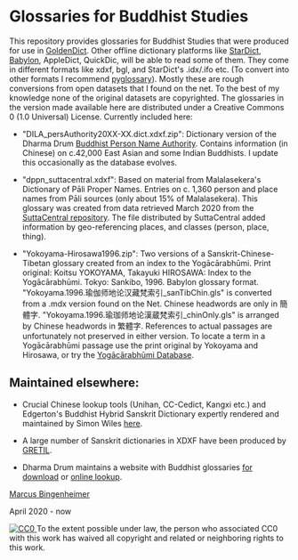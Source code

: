 # Glossaries for Buddhist Studies


This repository provides glossaries for Buddhist Studies that were produced for use in [GoldenDict](http://goldendict.org). Other offline dictionary platforms like [StarDict](http://www.huzheng.org/stardict/), [Babylon](https://dictionary.babylon-software.com), AppleDict, QuickDic, will be able to read some of them.
They come in different formats like xdxf, bgl, and StarDict's .idx/.ifo etc. (To convert into other formats I recommend [pyglossary](https://github.com/ilius/pyglossary)). Mostly these are rough conversions from open datasets that I found on the net. To the best of my knowledge none of the original datasets are copyrighted. The glossaries in the version made available here are distributed under a Creative Commons 0 (1.0 Universal) License.
Currently included here:

* "DILA_persAuthority20XX-XX.dict.xdxf.zip": Dictionary version of the Dharma Drum [Buddhist Person Name Authority](http://authority.dila.edu.tw/person/). Contains information (in Chinese) on c.42,000 East Asian and some Indian Buddhists. I update this occasionally as the database evolves. 

* "dppn_suttacentral.xdxf": Based on material from Malalasekera's Dictionary of Pāli Proper Names. Entries on c. 1,360 person and place names from Pāli sources (only about 15% of Malalasekera). This glossary was created from data retrieved March 2020 from the [SuttaCentral repository](https://github.com/suttacentral/sc-data/tree/master/dictionaries/en). The file distributed by SuttaCentral added information by geo-referencing places, and classes (person, place, thing).

* "Yokoyama-Hirosawa1996.zip": Two versions of a Sanskrit-Chinese-Tibetan glossary created from an index to the Yogācārabhūmi. Print original: Koitsu YOKOYAMA, Takayuki HIROSAWA: Index to the Yogācārabhūmi. Tokyo: Sankibo, 1996. Babylon glossary format. "Yokoyama.1996.瑜伽师地论汉藏梵索引_sanTibChin.gls" is converted from a .mdx version found on the Net. Chinese headwords are only in 簡體字. "Yokoyama.1996.瑜珈师地论漢蔵梵索引_chinOnly.gls" is arranged by Chinese headwords in 繁體字. References to actual passages are unfortunately not preserved in either version. To locate a term in a Yogācārabhūmi passage use the print original by Yokoyama and Hirosawa, or try the [Yogācārabhūmi Database](http://ybh.chibs.edu.tw/ui.html).

## Maintained elsewhere:
* Crucial Chinese lookup tools (Unihan, CC-Cedict, Kangxi etc.) and Edgerton's Buddhist Hybrid Sanskrit Dictionary expertly rendered and maintained by Simon Wiles [here](https://simonwiles.net/glossaries/).

* A large number of Sanskrit dictionaries in XDXF have been produced by [GRETIL](http://gretil.sub.uni-goettingen.de/gretil.html#Dictionaries).

* Dharma Drum maintains a website with Buddhist glossaries [for download](http://buddhistinformatics.dila.edu.tw/glossaries/download.php) or [online lookup](http://glossaries.dila.edu.tw/). 

 
[Marcus Bingenheimer](https://mbingenheimer.net/publications/publications.html)

April 2020 - now

<p xmlns:dct="http://purl.org/dc/terms/">
 <a rel="license" href="http://creativecommons.org/publicdomain/zero/1.0/"> <img src="http://i.creativecommons.org/p/zero/1.0/88x31.png" style="border-style: none;" alt="CC0" />
  </a> To the extent possible under law,
  <span rel="dct:publisher" resource="[_:publisher]">the person who associated CC0</span>
  with this work has waived all copyright and related or neighboring
  rights to this work.
</p>
